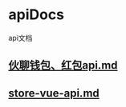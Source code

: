 # apiDocs
api文档

## [伙聊钱包、红包api.md](https://github.com/zys8119/apiDocs/blob/master/%E4%BC%99%E8%81%8A%E9%92%B1%E5%8C%85%E3%80%81%E7%BA%A2%E5%8C%85api.md)

## [store-vue-api.md](https://github.com/zys8119/apiDocs/blob/master/store-vue/index.md)
